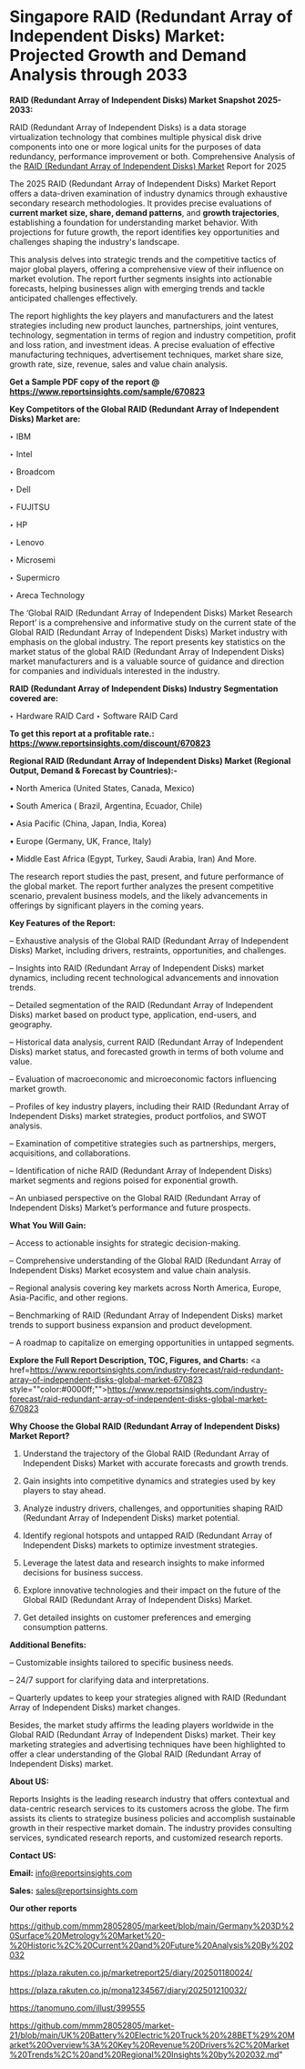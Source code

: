 # Singapore RAID (Redundant Array of Independent Disks) Market: Projected Growth and Demand Analysis through 2033

<strong>RAID (Redundant Array of Independent Disks) Market Snapshot 2025-2033:</strong>

RAID (Redundant Array of Independent Disks) is a data storage virtualization technology that combines multiple physical disk drive components into one or more logical units for the purposes of data redundancy, performance improvement or both. Comprehensive Analysis of the <a href=https://www.reportsinsights.com/sample/670823>RAID (Redundant Array of Independent Disks) Market</a> Report for 2025

The 2025 RAID (Redundant Array of Independent Disks) Market Report offers a data-driven examination of industry dynamics through exhaustive secondary research methodologies. It provides precise evaluations of <strong>current market size, share, demand patterns</strong>, and <strong>growth trajectories</strong>, establishing a foundation for understanding market behavior. With projections for future growth, the report identifies key opportunities and challenges shaping the industry's landscape.

This analysis delves into strategic trends and the competitive tactics of major global players, offering a comprehensive view of their influence on market evolution. The report further segments insights into actionable forecasts, helping businesses align with emerging trends and tackle anticipated challenges effectively.

The report highlights the key players and manufacturers and the latest strategies including new product launches, partnerships, joint ventures, technology, segmentation in terms of region and industry competition, profit and loss ration, and investment ideas. A precise evaluation of effective manufacturing techniques, advertisement techniques, market share size, growth rate, size, revenue, sales and value chain analysis.

<strong>Get a Sample PDF copy of the report @ <a href=https://www.reportsinsights.com/sample/670823 style=color:#0000ff;>https://www.reportsinsights.com/sample/670823</a></strong>

<strong>Key Competitors of the Global RAID (Redundant Array of Independent Disks) Market are:</strong>

‣ IBM

‣ Intel

‣ Broadcom

‣ Dell

‣ FUJITSU

‣ HP

‣ Lenovo

‣ Microsemi

‣ Supermicro

‣ Areca Technology

The ‘Global RAID (Redundant Array of Independent Disks) Market Research Report’ is a comprehensive and informative study on the current state of the Global RAID (Redundant Array of Independent Disks) Market industry with emphasis on the global industry. The report presents key statistics on the market status of the global RAID (Redundant Array of Independent Disks) market manufacturers and is a valuable source of guidance and direction for companies and individuals interested in the industry.

<strong>RAID (Redundant Array of Independent Disks) Industry Segmentation covered are:</strong>

‣ Hardware RAID Card
‣ Software RAID Card

<strong>To get this report at a profitable rate.: <a href=https://www.reportsinsights.com/discount/670823 style=color:#0000ff;>https://www.reportsinsights.com/discount/670823</a></strong>

<strong>Regional RAID (Redundant Array of Independent Disks) Market (Regional Output, Demand &amp; Forecast by Countries):-</strong>

• North America (United States, Canada, Mexico)

• South America ( Brazil, Argentina, Ecuador, Chile)

• Asia Pacific (China, Japan, India, Korea)

• Europe (Germany, UK, France, Italy)

• Middle East Africa (Egypt, Turkey, Saudi Arabia, Iran) And More.

The research report studies the past, present, and future performance of the global market. The report further analyzes the present competitive scenario, prevalent business models, and the likely advancements in offerings by significant players in the coming years.

<strong>Key Features of the Report:</strong>

– Exhaustive analysis of the Global RAID (Redundant Array of Independent Disks) Market, including drivers, restraints, opportunities, and challenges.

– Insights into RAID (Redundant Array of Independent Disks) market dynamics, including recent technological advancements and innovation trends.

– Detailed segmentation of the RAID (Redundant Array of Independent Disks) market based on product type, application, end-users, and geography.

– Historical data analysis, current RAID (Redundant Array of Independent Disks) market status, and forecasted growth in terms of both volume and value.

– Evaluation of macroeconomic and microeconomic factors influencing market growth.

– Profiles of key industry players, including their RAID (Redundant Array of Independent Disks) market strategies, product portfolios, and SWOT analysis.

– Examination of competitive strategies such as partnerships, mergers, acquisitions, and collaborations.

– Identification of niche RAID (Redundant Array of Independent Disks) market segments and regions poised for exponential growth.

– An unbiased perspective on the Global RAID (Redundant Array of Independent Disks) Market’s performance and future prospects.

<strong>What You Will Gain:</strong>

– Access to actionable insights for strategic decision-making.

– Comprehensive understanding of the Global RAID (Redundant Array of Independent Disks) Market ecosystem and value chain analysis.

– Regional analysis covering key markets across North America, Europe, Asia-Pacific, and other regions.

– Benchmarking of RAID (Redundant Array of Independent Disks) market trends to support business expansion and product development.

– A roadmap to capitalize on emerging opportunities in untapped segments.

<strong>Explore the Full Report Description, TOC, Figures, and Charts:</strong>
<a href=https://www.reportsinsights.com/industry-forecast/raid-redundant-array-of-independent-disks-global-market-670823 style=""color:#0000ff;"">https://www.reportsinsights.com/industry-forecast/raid-redundant-array-of-independent-disks-global-market-670823</a>

<strong>Why Choose the Global RAID (Redundant Array of Independent Disks) Market Report?</strong>

1. Understand the trajectory of the Global RAID (Redundant Array of Independent Disks) Market with accurate forecasts and growth trends.

2. Gain insights into competitive dynamics and strategies used by key players to stay ahead.

3. Analyze industry drivers, challenges, and opportunities shaping RAID (Redundant Array of Independent Disks) market potential.

4. Identify regional hotspots and untapped RAID (Redundant Array of Independent Disks) markets to optimize investment strategies.

5. Leverage the latest data and research insights to make informed decisions for business success.

6. Explore innovative technologies and their impact on the future of the Global RAID (Redundant Array of Independent Disks) Market.

7. Get detailed insights on customer preferences and emerging consumption patterns.

<strong>Additional Benefits:</strong>

– Customizable insights tailored to specific business needs.

– 24/7 support for clarifying data and interpretations.

– Quarterly updates to keep your strategies aligned with RAID (Redundant Array of Independent Disks) market changes.

Besides, the market study affirms the leading players worldwide in the Global RAID (Redundant Array of Independent Disks) market. Their key marketing strategies and advertising techniques have been highlighted to offer a clear understanding of the Global RAID (Redundant Array of Independent Disks) market.

<strong><strong>About US</strong>:</strong>

Reports Insights is the leading research industry that offers contextual and data-centric research services to its customers across the globe. The firm assists its clients to strategize business policies and accomplish sustainable growth in their respective market domain. The industry provides consulting services, syndicated research reports, and customized research reports.

<strong>Contact US:</strong>

<p class=><b>Email:</b> <a href=mailto:info@reportsinsights.com>info@reportsinsights.com</a></p>
<p class=><b>Sales:</b> <a href=mailto:sales@reportsinsights.com>sales@reportsinsights.com</a></p>

<strong>Our other reports</strong>

<a href=https://github.com/mmm28052805/markeet/blob/main/Germany%203D%20Surface%20Metrology%20Market%20-%20Historic%2C%20Current%20and%20Future%20Analysis%20By%202032>https://github.com/mmm28052805/markeet/blob/main/Germany%203D%20Surface%20Metrology%20Market%20-%20Historic%2C%20Current%20and%20Future%20Analysis%20By%202032</a>

<a href=https://plaza.rakuten.co.jp/marketreport25/diary/202501180024/>https://plaza.rakuten.co.jp/marketreport25/diary/202501180024/</a>

<a href=https://plaza.rakuten.co.jp/mona1234567/diary/202501210032/>https://plaza.rakuten.co.jp/mona1234567/diary/202501210032/</a>

<a href=https://tanomuno.com/illust/399555>https://tanomuno.com/illust/399555</a>

<a href=https://github.com/mmm28052805/market-21/blob/main/UK%20Battery%20Electric%20Truck%20%28BET%29%20Market%20Overview%3A%20Key%20Revenue%20Drivers%2C%20Market%20Trends%2C%20and%20Regional%20Insights%20by%202032.md>https://github.com/mmm28052805/market-21/blob/main/UK%20Battery%20Electric%20Truck%20%28BET%29%20Market%20Overview%3A%20Key%20Revenue%20Drivers%2C%20Market%20Trends%2C%20and%20Regional%20Insights%20by%202032.md</a>"
